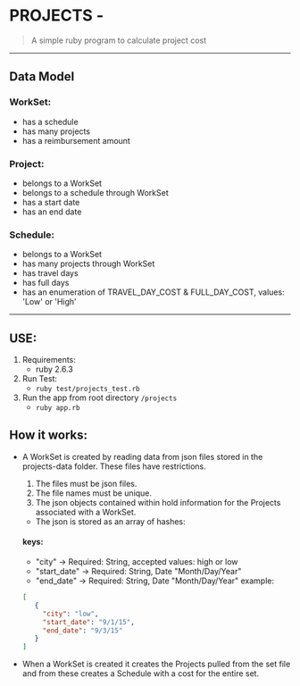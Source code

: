 # PROJECTS -
> A simple ruby program to calculate project cost
---
## Data Model

### WorkSet:
   - has a schedule
   - has many projects
   - has a reimbursement amount

 ### Project:
   - belongs to a WorkSet
   - belongs to a schedule through WorkSet
   - has a start date
   - has an end date

 ### Schedule:
   - belongs to a WorkSet
   - has many projects through WorkSet
   - has travel days
   - has full days
   - has an enumeration of TRAVEL_DAY_COST & FULL_DAY_COST, values: 'Low' or 'High'

-------
## USE:
1. Requirements:
   - ruby 2.6.3
2. Run Test:
   - `ruby test/projects_test.rb`
3. Run the app from root directory `/projects`
   - `ruby app.rb`


## How it works:

  - A WorkSet is created by reading data from json files stored in the projects-data folder.
   These files have restrictions.
    1. The files must be json files.
    2. The file names must be unique.
    3. The json objects contained within hold information for the Projects associated with a WorkSet.
     - The json is stored as an array of hashes:
     #### keys:
      - "city" -> Required: String, accepted values: high or low
      - "start_date" -> Required: String, Date "Month/Day/Year"
      - "end_date" -> Required: String, Date "Month/Day/Year"
     example:

     ```json
     [
        {
          "city": "low",
          "start_date": "9/1/15",
          "end_date": "9/3/15"
        }
     ]

     ```
  - When a WorkSet is created it creates the Projects pulled from the set file and from these creates a Schedule with a cost for the entire set.

